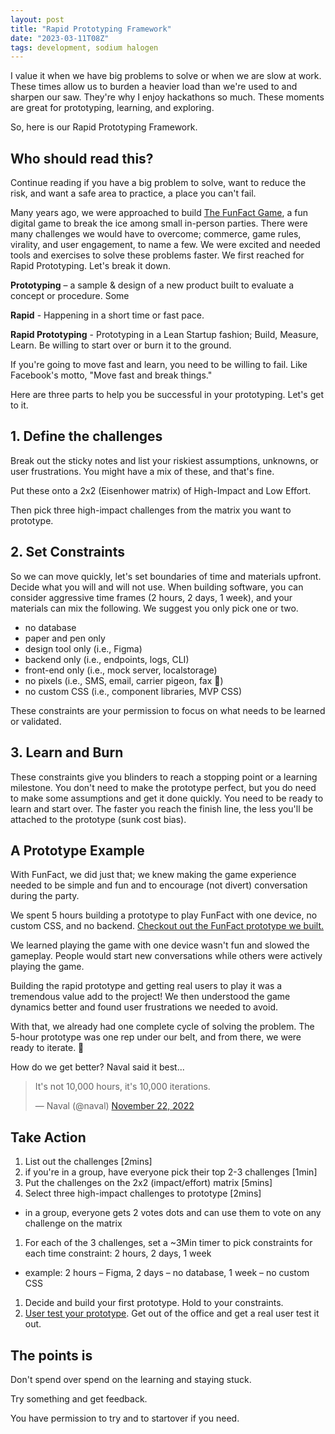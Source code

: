 ```yaml
---
layout: post
title: "Rapid Prototyping Framework"
date: "2023-03-11T08Z"
tags: development, sodium halogen
---
```


I value it when we have big problems to solve or when we are slow at work. These times allow us to burden a heavier load than we're used to and sharpen our saw. They're why I enjoy hackathons so much. These moments are great for prototyping, learning, and exploring.

So, here is our Rapid Prototyping Framework.

## Who should read this?

Continue reading if you have a big problem to solve, want to reduce the risk, and want a safe area to practice, a place you can't fail.

Many years ago, we were approached to build [The FunFact Game](https://apps.apple.com/us/app/fun-fact-best-party-game-app/id1525612753), a fun digital game to break the ice among small in-person parties. There were many challenges we would have to overcome; commerce, game rules, virality, and user engagement, to name a few. We were excited and needed tools and exercises to solve these problems faster. We first reached for Rapid Prototyping. Let's break it down.

**Prototyping** – a sample & design of a new product built to evaluate a concept or procedure. Some

**Rapid** - Happening in a short time or fast pace.

**Rapid Prototyping** - Prototyping in a Lean Startup fashion; Build, Measure, Learn. Be willing to start over or burn it to the ground.

If you're going to move fast and learn, you need to be willing to fail. Like Facebook's motto, "Move fast and break things."

Here are three parts to help you be successful in your prototyping. Let's get to it.

## 1. Define the challenges

Break out the sticky notes and list your riskiest assumptions, unknowns, or user frustrations. You might have a mix of these, and that's fine.

Put these onto a 2x2 (Eisenhower matrix) of High-Impact and Low Effort.

Then pick three high-impact challenges from the matrix you want to prototype.

## 2. Set Constraints

So we can move quickly, let's set boundaries of time and materials upfront. Decide what you will and will not use. When building software, you can consider aggressive time frames (2 hours, 2 days, 1 week), and your materials can mix the following. We suggest you only pick one or two.

- no database
- paper and pen only
- design tool only (i.e., Figma)
- backend only (i.e., endpoints, logs, CLI)
- front-end only (i.e., mock server, localstorage)
- no pixels (i.e., SMS, email, carrier pigeon, fax 🫢)
- no custom CSS (i.e., component libraries, MVP CSS)

These constraints are your permission to focus on what needs to be learned or validated.

## 3. Learn and Burn

These constraints give you blinders to reach a stopping point or a learning milestone. You don't need to make the prototype perfect, but you do need to make some assumptions and get it done quickly. You need to be ready to learn and start over. The faster you reach the finish line, the less you'll be attached to the prototype (sunk cost bias).

## A Prototype Example

With FunFact, we did just that; we knew making the game experience needed to be simple and fun and to encourage (not divert) conversation during the party.

We spent 5 hours building a prototype to play FunFact with one device, no custom CSS, and no backend. [Checkout out the FunFact prototype we built.](https://sh-lab-ff-4ce15b.netlify.app/)

<!-- IMAGE of DEMO*** -->

We learned playing the game with one device wasn't fun and slowed the gameplay. People would start new conversations while others were actively playing the game.

Building the rapid prototype and getting real users to play it was a tremendous value add to the project! We then understood the game dynamics better and found user frustrations we needed to avoid.

With that, we already had one complete cycle of solving the problem. The 5-hour prototype was one rep under our belt, and from there, we were ready to iterate. 💪

How do we get better? Naval said it best...

<blockquote class= "twitter-tweet"><p lang= "en" dir= "ltr"> It's not 10,000 hours, it's 10,000 iterations.</p>&mdash; Naval (@naval) <a href="https://twitter.com/naval/status/1594923336043069441?ref_src=twsrc%5Etfw">November 22, 2022</a></blockquote> <script async src="https://platform.twitter.com/widgets.js" charset="utf-8"></script>

## Take Action

1. List out the challenges [2mins]
1. if you're in a group, have everyone pick their top 2-3 challenges [1min]
1. Put the challenges on the 2x2 (impact/effort) matrix [5mins]
1. Select three high-impact challenges to prototype [2mins]

- in a group, everyone gets 2 votes dots and can use them to vote on any challenge on the matrix

1. For each of the 3 challenges, set a ~3Min timer to pick constraints for each time constraint: 2 hours, 2 days, 1 week

- example: 2 hours – Figma, 2 days – no database, 1 week – no custom CSS

1. Decide and build your first prototype. Hold to your constraints.
1. [User test your prototype](https://www.sodiumhalogen.com/insights/user-testing-manifesto). Get out of the office and get a real user test it out.

## The points is

Don't spend over spend on the learning and staying stuck.

Try something and get feedback.

You have permission to try and to startover if you need.
